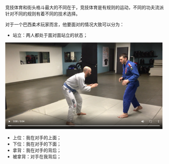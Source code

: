 竞技体育和街头格斗最大的不同在于，竞技体育是有规则的运动，不同的功夫流派针对不同的规则有着不同的技术选择。

对于一个巴西柔术玩家而言，他要面对的情况大致可以分为：
* 站立：两人都处于面对面站立的状态；

<img src="../images/2020-09-02/79c9245b0f95.png" width=500px />

* 上位：我在对手的上面；
* 下位：我在对手的下面；
* 拿背：我在对手的背后；
* 被拿背：对手在我背后；
